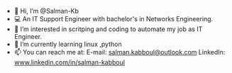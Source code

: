 - 👋 Hi, I’m @Salman-Kb
- 💻 An IT Support Engineer with bachelor's in Networks Engineering.
- 👀 I’m interested in scritping and coding to automate my job as IT Engineer.
- 🌱 I’m currently learning linux ,python
- 📫 You can reach me at: E-mail:	salman.kabboul@outlook.com
                                    LinkedIn: www.linkedin.com/in/salman-kabboul


<!---
Salman-Kb/Salman-Kb is a ✨ special ✨ repository because its `README.md` (this file) appears on your GitHub profile.
You can click the Preview link to take a look at your changes.
--->

